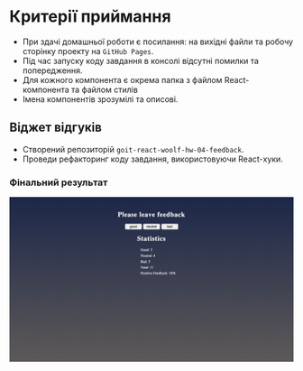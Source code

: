 # Критерії приймання

- При здачі домашньої роботи є посилання: на вихідні файли та робочу сторінку
  проекту на `GitHub Pages`.
- Під час запуску коду завдання в консолі відсутні помилки та попередження.
- Для кожного компонента є окрема папка з файлом React-компонента та файлом
  стилів
- Імена компонентів зрозумілі та описові.

## Віджет відгуків

- Створений репозиторій `goit-react-woolf-hw-04-feedback`.
- Проведи рефакторинг коду завдання, використовуючи React-хуки.

### Фінальний результат

![screencapture](./assets/screencapture.png)
